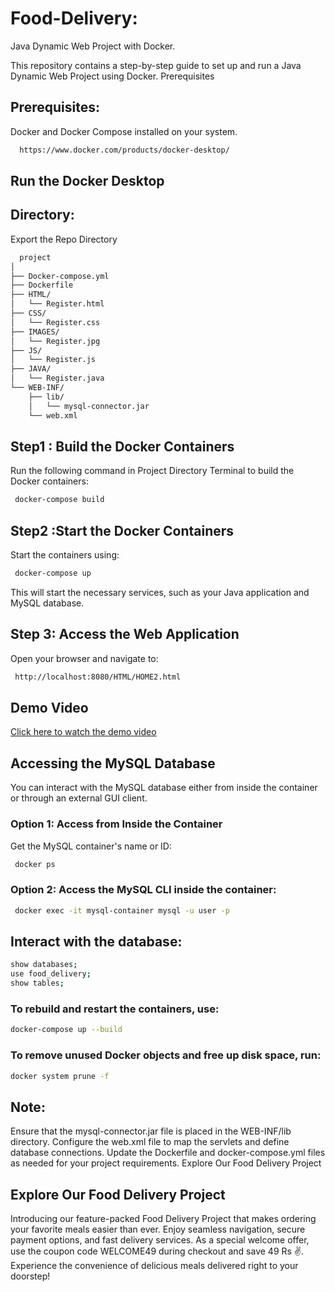 # Food-Delivery:
Java Dynamic Web Project with Docker.

This repository contains a step-by-step guide to set up and run a Java Dynamic Web Project using Docker.
Prerequisites


## Prerequisites:
Docker and Docker Compose installed on your system.

```bash
  https://www.docker.com/products/docker-desktop/
```

## Run the Docker Desktop

## Directory:
Export the Repo Directory


```bash
  project
│
├── Docker-compose.yml
├── Dockerfile
├── HTML/
│   └── Register.html
├── CSS/
│   └── Register.css
├── IMAGES/
│   └── Register.jpg
├── JS/
│   └── Register.js
├── JAVA/
│   └── Register.java
└── WEB-INF/
    ├── lib/
    │   └── mysql-connector.jar
    └── web.xml
```


## Step1 : Build the Docker Containers
Run the following command in Project Directory Terminal to build the Docker containers:
```bash
 docker-compose build
```
## Step2 :Start the Docker Containers
Start the containers using:
```bash
 docker-compose up
```
This will start the necessary services, such as your Java application and MySQL database.
## Step 3: Access the Web Application
Open your browser and navigate to:
```bash
 http://localhost:8080/HTML/HOME2.html
```


## Demo Video
[Click here to watch the demo video](https://vikyathb49.github.io/Food-Delivery/Demo.mp4)





## Accessing the MySQL Database
You can interact with the MySQL database either from inside the container or through an external GUI client.
### Option 1: Access from Inside the Container
Get the MySQL container's name or ID:
```bash
 docker ps
```
### Option 2: Access the MySQL CLI inside the container:
```bash
 docker exec -it mysql-container mysql -u user -p
```
## Interact with the database:
```bash
show databases;
use food_delivery;
show tables;
```
### To rebuild and restart the containers, use:
```bash
docker-compose up --build
```
### To remove unused Docker objects and free up disk space, run:
```bash
docker system prune -f
```
## Note:
Ensure that the mysql-connector.jar file is placed in the WEB-INF/lib directory.
Configure the web.xml file to map the servlets and define database connections.
Update the Dockerfile and docker-compose.yml files as needed for your project requirements.
Explore Our Food Delivery Project
## Explore Our Food Delivery Project
Introducing our feature-packed Food Delivery Project that makes ordering your favorite meals easier than ever. Enjoy seamless navigation, secure payment options, and fast delivery services. As a special welcome offer, use the coupon code WELCOME49 during checkout and save 49 Rs ✌️. Experience the convenience of delicious meals delivered right to your doorstep!








